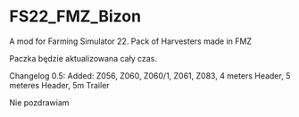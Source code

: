 # FS22_FMZ_Bizon
 A mod for Farming Simulator 22. Pack of Harvesters made in FMZ

Paczka będzie aktualizowana cały czas.

Changelog 0.5:
Added: Z056, Z060, Z060/1, Z061, Z083, 4 meters Header, 5 meteres Header, 5m Trailer

Nie pozdrawiam